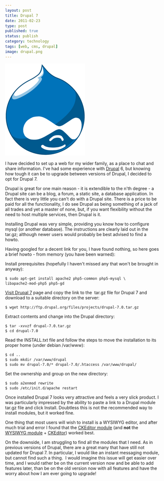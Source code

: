```yaml
--- 
layout: post 
title: Drupal 7
date: 2011-02-23
type: post 
published: true 
status: publish
category: technology
tags: [web, cms, drupal]
image: drupal.png
---
```


<img src="/assets/drupal.png" class="image-right" alt="Drupal 7">

I have decided to set up a web for my wider family, as a place to chat
and share information. I've had some experience with
[Drupal](http://drupal.org/ "Drupal") 6, but knowing how tough it can be
to upgrade between versions of Drupal, I decided to opt for Drupal 7.

Drupal is great for one main reason - it is extendible to the n'th
degree - a Drupal site can be a blog, a forum, a static site, a database
application. In fact there is very little you can't do with a Drupal
site. There is a price to be paid for all the functionality, I do see
Drupal as being something of a jack of all trades and yet a master of
none, but, if you want flexibility without the need to host multiple
services, then Drupal is it.

<!--more-->

Installing Drupal was very simple, providing you know how to configure
mysql (or another database). The instructions are clearly laid out in
the tar.gz; although newer users would probably be best advised to find
a howto.

Having googled for a decent link for you, I have found nothing, so here
goes a brief howto - from memory (you have been warned):

Install prerequisites (hopefully I haven't missed any that won't be
brought in anyway):

    $ sudo apt-get install apache2 php5-common php5-mysql \
    libapache2-mod-php5 php5-gd

[Visit Drupal 7](http://drupal.org/project/drupal "Drupal") page and
copy the link to the  tar.gz file for Drupal 7 and download to a
suitable directory on the server:

    $ wget http://ftp.drupal.org/files/projects/drupal-7.0.tar.gz

Extract contents and change into the Drupal directory:

    $ tar -xvvzf drupal-7.0.tar.gz
    $ cd drupal-7.0

Read the INSTALL.txt file and follow the steps to move the
installation to its proper home (under debian /var/www):

    $ cd ..
    $ sudo mkdir /var/www/drupal
    $ sudo mv drupal-7.0/* drupal-7.0/.htaccess /var/www/drupal/

Set the ownership and group on the new directory:

    $ sudo a2enmod rewrite
    $ sudo /etc/init.d/apache restart

Once installed Drupal 7 looks very attractive and feels a very slick
product. I was particularly impressed by the ability to paste a link to
a Drupal module tar.gz file and click Install. Doubtless this is not the
recommended way to install modules, but it worked fine.

One thing that most users will wish to install is a WYSIWYG editor, and
after much trial and error I found that the [CKEditor
module](http://drupal.org/project/ckeditor "CKEditor") (and **not** the
[WYSIWYG module](http://drupal.org/project/wysiwyg "WYSIWYG Module") +
[CKEditor](http://ckeditor.com/download "CKEditor")) worked best.

On the downside, I am struggling to find all the modules that I need. As
in previous versions of Drupal, there are a great many that have still
not updated for Drupal 7. In particular, I would like an instant
messaging module, but cannot find such a thing.  I would imagine this
issue will get easier over time, and I would rather be on the current
version now and be able to add features later, than be on the old
version now with all features and have the worry about how I am ever
going to upgrade!


